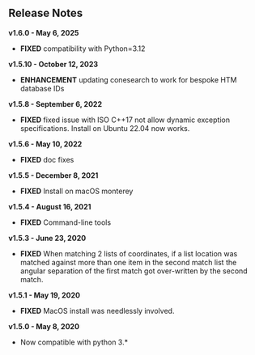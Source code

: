 
## Release Notes

**v1.6.0 - May 6, 2025**

* **FIXED** compatibility with Python=3.12

**v1.5.10 - October 12, 2023**

* **ENHANCEMENT** updating conesearch to work for bespoke HTM database IDs

**v1.5.8 - September 6, 2022**

* **FIXED** fixed issue with ISO C++17 not allow dynamic exception specifications. Install on Ubuntu 22.04 now works.

**v1.5.6 - May 10, 2022**

* **FIXED** doc fixes

**v1.5.5 - December 8, 2021**

* **FIXED** Install on macOS monterey

**v1.5.4 - August 16, 2021**

* **FIXED** Command-line tools

**v1.5.3 - June 23, 2020**

* **FIXED** When matching 2 lists of coordinates, if a list location was matched against more than one item in the second match list the angular separation of the first match got over-written by the second match.

**v1.5.1 - May 19, 2020**

* **FIXED** MacOS install was needlessly involved.

**v1.5.0 - May 8, 2020**


* Now compatible with python 3.\*
